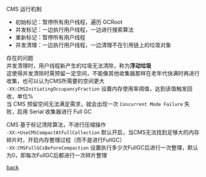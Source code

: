 CMS 运行机制  
- 初始标记：暂停所有用户线程，遍历 GCRoot  
- 并发标记：一边执行用户线程，一边进行搜索算法  
- 重新标记：暂停所有用户线程  
- 并发清理：一边执行用户线程，一边清理不在引用链上的垃圾对象  

存在的问题  
并发清理时，用户线程新产生的垃圾无法清除，称为**浮动垃圾**  
这使得并发清除时需预留一定空间，不能像其他收集器那样在老年代快满时再进行收集，也可以认为CMS所需要的空间更大  
`-XX:CMSInitiatingOccupancyFraction` 设置内存使用率阈值，达到该值触发回收，单位%  
当 CMS 预留空间无法满足需求，就会出现一次 `Concurrent Mode Failure` 失败，启用 Serial 收集器进行 Full GC  

CMS 基于标记清除算法，不进行压缩操作  
`-XX:+UseCMSCompactAtFullCollection` 默认开启，当CMS无法找到足够大的内存碎片时，开启内存整理过程（而不是进行FullGC）  
`-XX:CMSFullGCsBeforeCompaction` 设置执行多少次FullGC后进行一次整理，默认为0，即每次FullGC后都进行一次碎片整理  

[back](../20.md)  